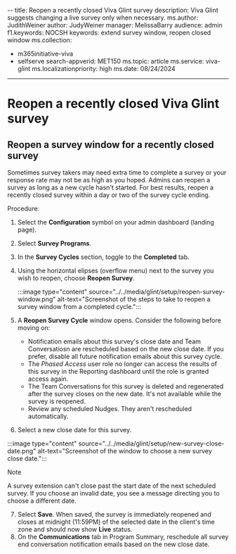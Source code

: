 --
title: Reopen a recently closed Viva Glint survey
description: Viva Glint suggests changing a live survey only when necessary.
ms.author: JudithWeiner
author: JudyWeiner
manager: MelissaBarry
audience: admin
f1.keywords: NOCSH
keywords: extend survey window, reopen closed window
ms.collection: 
 - m365initiative-viva
 - selfserve
search-appverid: MET150
ms.topic: article
ms.service: viva-glint
ms.localizationpriority: high
ms.date: 08/24/2024
---

# Reopen a recently closed Viva Glint survey

## Reopen a survey window for a recently closed survey

Sometimes survey takers may need extra time to complete a survey or your response rate may not be as high as you hoped. Admins can reopen a survey as long as a new cycle hasn't started. For best results, reopen a recently closed survey within a day or two of the survey cycle ending.  

Procedure:

1. Select the **Configuration** symbol on your admin dashboard (landing page).
2. Select **Survey Programs**.
3. In the **Survey Cycles** section, toggle to the **Completed** tab.
4. Using the horizontal elipses (overflow menu) next to the survey you wish to reopen, choose **Reopen Survey**.

    :::image type="content" source="../../media/glint/setup/reopen-survey-window.png" alt-text="Screenshot of the steps to take to reopen a survey window from a completed cycle.":::

5. A **Reopen Survey Cycle** window opens. Consider the following before moving on:
   - Notification emails about this survey's close date and Team Conversatiosn are rescheduled based on the new close date. If you prefer, disable all future notification emails about this survey cycle. 
   - The *Phased Access* user role no longer can access the results of this survey in the Reporting dashboard until the role is granted access again.  
   - The Team Conversations for this survey is deleted and regenerated after the survey closes on the new date. It's not available while the survey is reopened.
   - Review any scheduled Nudges. They aren't rescheduled automatically. 
6. Select a new close date for this survey.

 :::image type="content" source="../../media/glint/setup/new-survey-close-date.png" alt-text="Screenshot of the window to choose a new survey close date.":::
   
   > [!NOTE]
   > A survey extension can't close past the start date of the next scheduled survey. If you choose an invalid date, you see a message directing you to choose a different date.

7. Select **Save**. When saved, the survey is immediately reopened and closes at midnight (11:59PM) of the selected date in the client's time zone and should now show **Live** status.
8. On the **Communications** tab in Program Summary, reschedule all survey end conversation notification emails based on the new close date.
